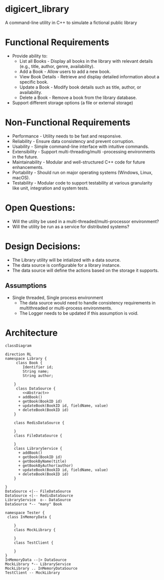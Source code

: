 # digicert_library
A command-line utility in C++ to simulate a fictional public library

# Functional Requirements
* Provide ability to:
	* List all Books - Display all books in the library with relevant details (e.g., title, author, genre, availability).	
	* Add a Book - Allow users to add a new book.
	* View Book Details - Retrieve and display detailed information about a specific book.
	* Update a Book - Modify book details such as title, author, or availability.
	* Delete a Book - Remove a book from the library database.
* Support different storage options (a file or external storage)

# Non-Functional Requirements
* Performance - Utility needs to be fast and responsive.
* Reliability - Ensure data consistency and prevent corruption.
* Usability - Simple command-line interface with intuitive commands.
* Extensibility - Support multi-threading/multi -processing environments in the future. 
* Maintainability - Modular and well-structured C++ code for future enhancements.
* Portability - Should run on major operating systems (Windows, Linux, macOS).
* Testability - Modular code to support testability at various granularity like unit, integration and system tests.

# Open Questions:
* Will the utility be used in a multi-threaded/multi-processor environment?
* Will the utility be run as a service for distributed systems?

# Design Decisions:
* The Library utility will be intialized with a data source.
* The data source is configurable for a library instance.
* The data source will define the actions based on the storage it supports.
 

## Assumptions
* Single threaded, Single process environment
	* The data source would need to handle consistency requirements in multithreaded or multi-process environments.
	* The Logger needs to be updated if this assumption is void.

# Architecture
```mermaid
classDiagram

direction RL
namespace Library {
     class Book {
        Identifier id;
        String name;
        String author;

    }
     class DataSource {
        <<Abstract>>
      + addBook()
      + getBook(BookID id)
      + updateBook(BookID id, fieldName, value)
      + deleteBook(BookID id)
    }
    
    class RedisDataSource {

    }
    class FileDataSource {

    }
    class LibraryService {
      + addBook()
      + getBook(BookID id)
      + getBookByName(title)
      + getBookByAuthor(author)
      + updateBook(BookID id, fieldName, value)
      + deleteBook(BookID id)
    }
   
}
DataSource <|-- FileDataSource
DataSource <|-- RedisDataSource
LibraryService  o-- DataSource
DataSource *-- "many" Book

namespace Tester {
 class InMemoryData {

    }
    class MockLibrary {

    }
    class TestClient {

    }
}
InMemoryData --|> DataSource
MockLibrary *-- LibraryService
MockLibrary .. InMemoryDataSource
TestClient -- MockLibrary

```


